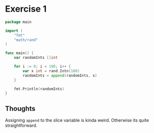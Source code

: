 # Exercise 1

```go
package main

import (
	"fmt"
	"math/rand"
)

func main() {
	var randomInts []int

	for i := 0; i < 100; i++ {
		var x int = rand.Intn(100)
		randomInts = append(randomInts, x)
	}

	fmt.Println(randomInts)
}
```

## Thoughts

Assigning `append` to the slice variable is kinda weird. Otherwise its quite straightforward.
